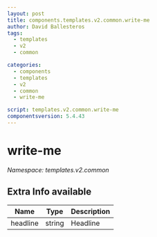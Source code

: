 ```yaml
---
layout: post
title: components.templates.v2.common.write-me
author: David Ballesteros
tags:
  - templates
  - v2
  - common

categories:
  - components
  - templates
  - v2
  - common
  - write-me

script: templates.v2.common.write-me
componentsversion: 5.4.43
---
```

# write-me

*Namespace: templates.v2.common*

## Extra Info available

| Name | Type | Description |
| --- | --- | --- |
| headline | string | Headline |